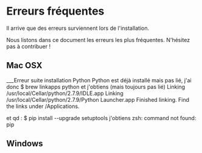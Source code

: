 # Erreurs fréquentes

Il arrive que des erreurs surviennent lors de l'installation. 

Nous listons dans ce document les erreurs les plus fréquentes. N'hésitez pas à contribuer ! 

## Mac OSX

___Erreur suite installation Python
Python est déjà installé mais pas lié, j'ai donc 
$ brew linkapps python 
et j'obtiens (mais toujours pas lié)
Linking /usr/local/Cellar/python/2.7.9/IDLE.app
Linking /usr/local/Cellar/python/2.7.9/Python Launcher.app
Finished linking. Find the links under /Applications.

et qd :
$ pip install --upgrade setuptools
j'obtiens
zsh: command not found: pip





## Windows

